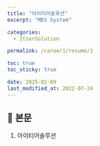 ```yaml
---
title: "아이티어솔루션"
excerpt: "MES System"

categories:
  - ItierSolution

permalink: /career1/resume/1

toc: true
toc_sticky: true

date: 2025-02-09
last_modified_at: 2022-07-24
---
```


## 💛 본문

1. 아이티어솔루션